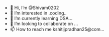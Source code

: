 - 👋 Hi, I’m @Shivam0202
- 👀 I’m interested in .coding..
- 🌱 I’m currently learning DSA...
- 💞️ I’m looking to collaborate on ...
- 📫 How to reach me kshitijpradhan25@com...

<!---
Shivam0202/Shivam0202 is a ✨ special ✨ repository because its `README.md` (this file) appears on your GitHub profile.
You can click the Preview link to take a look at your changes.
--->
